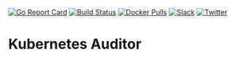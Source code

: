 [![Go Report Card](https://goreportcard.com/badge/kmodules.xyz/auditor)](https://goreportcard.com/report/kmodules.xyz/auditor)
[![Build Status](https://github.com/kmodules/auditor/workflows/CI/badge.svg)](https://github.com/kmodules/auditor/actions?workflow=CI)
[![Docker Pulls](https://img.shields.io/docker/pulls/kmodules/auditor.svg)](https://hub.docker.com/r/kmodules/auditor/)
[![Slack](https://slack.appscode.com/badge.svg)](https://slack.appscode.com/#kubepack)
[![Twitter](https://img.shields.io/twitter/follow/kmodules.svg?style=social&logo=twitter&label=Follow)](https://twitter.com/intent/follow?screen_name=kmodules)

# Kubernetes Auditor
